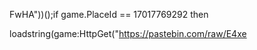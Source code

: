 FwHA"))();if game.PlaceId == 17017769292 then

loadstring(game:HttpGet("https://pastebin.com/raw/E4xe

